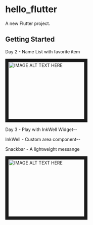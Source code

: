 # hello_flutter

A new Flutter project.

## Getting Started


Day 2 - Name List with favorite item

<a href="http://www.youtube.com/watch?feature=player_embedded&v=r5UFi1U4U_Y
" target="_blank"><img src="http://img.youtube.com/vi/r5UFi1U4U_Y/0.jpg" 
alt="IMAGE ALT TEXT HERE" width="240" height="180" border="10" /></a>

Day 3 - Play with InkWell Widget--

InkWell - Custom area component--

Snackbar - A lightweight messange

<a href="http://www.youtube.com/watch?feature=player_embedded&v=dia9dhf_LXM
" target="_blank"><img src="http://img.youtube.com/vi/dia9dhf_LXM/0.jpg" 
alt="IMAGE ALT TEXT HERE" width="240" height="180" border="10" /></a>

